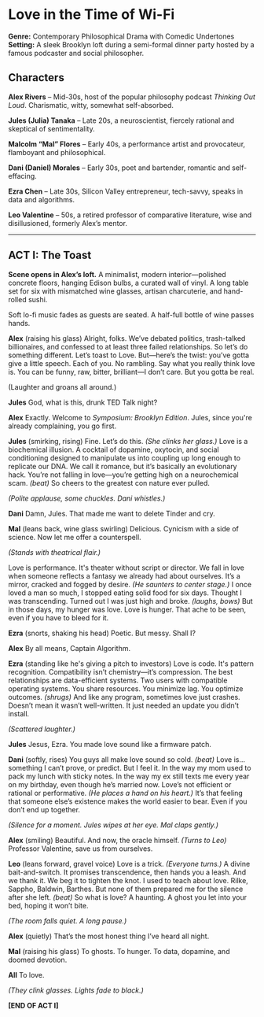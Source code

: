 # Love in the Time of Wi-Fi

**Genre:** Contemporary Philosophical Drama with Comedic Undertones
**Setting:** A sleek Brooklyn loft during a semi-formal dinner party hosted by a famous podcaster and social philosopher.

## Characters

**Alex Rivers** – Mid-30s, host of the popular philosophy podcast *Thinking Out Loud*. Charismatic, witty, somewhat self-absorbed.

**Jules (Julia) Tanaka** – Late 20s, a neuroscientist, fiercely rational and skeptical of sentimentality.

**Malcolm “Mal” Flores** – Early 40s, a performance artist and provocateur, flamboyant and philosophical.

**Dani (Daniel) Morales** – Early 30s, poet and bartender, romantic and self-effacing.

**Ezra Chen** – Late 30s, Silicon Valley entrepreneur, tech-savvy, speaks in data and algorithms.

**Leo Valentine** – 50s, a retired professor of comparative literature, wise and disillusioned, formerly Alex’s mentor.

---

## ACT I: The Toast

**Scene opens in Alex’s loft.** A minimalist, modern interior—polished concrete floors, hanging Edison bulbs, a curated wall of vinyl. A long table set for six with mismatched wine glasses, artisan charcuterie, and hand-rolled sushi.

Soft lo-fi music fades as guests are seated. A half-full bottle of wine passes hands.

**Alex** (raising his glass)
Alright, folks. We’ve debated politics, trash-talked billionaires, and confessed to at least three failed relationships. So let’s do something different. Let’s toast to Love. But—here’s the twist: you’ve gotta give a little speech. Each of you. No rambling. Say what you really think love is. You can be funny, raw, bitter, brilliant—I don’t care. But you gotta be real.

(Laughter and groans all around.)

**Jules**
God, what is this, drunk TED Talk night?

**Alex**
Exactly. Welcome to *Symposium: Brooklyn Edition*. Jules, since you're already complaining, you go first.

**Jules** (smirking, rising)
Fine. Let’s do this. *(She clinks her glass.)*
Love is a biochemical illusion. A cocktail of dopamine, oxytocin, and social conditioning designed to manipulate us into coupling up long enough to replicate our DNA. We call it romance, but it’s basically an evolutionary hack. You’re not falling in love—you’re getting high on a neurochemical scam.
*(beat)*
So cheers to the greatest con nature ever pulled.

*(Polite applause, some chuckles. Dani whistles.)*

**Dani**
Damn, Jules. That made me want to delete Tinder and cry.

**Mal** (leans back, wine glass swirling)
Delicious. Cynicism with a side of science. Now let me offer a counterspell.

*(Stands with theatrical flair.)*

Love is performance. It's theater without script or director. We fall in love when someone reflects a fantasy we already had about ourselves. It’s a mirror, cracked and fogged by desire.
*(He saunters to center stage.)*
I once loved a man so much, I stopped eating solid food for six days. Thought I was transcending. Turned out I was just high and broke.
*(laughs, bows)*
But in those days, my hunger was love. Love is hunger. That ache to be seen, even if you have to bleed for it.

**Ezra** (snorts, shaking his head)
Poetic. But messy. Shall I?

**Alex**
By all means, Captain Algorithm.

**Ezra** (standing like he's giving a pitch to investors)
Love is code. It's pattern recognition. Compatibility isn’t chemistry—it’s compression. The best relationships are data-efficient systems. Two users with compatible operating systems. You share resources. You minimize lag. You optimize outcomes.
*(shrugs)*
And like any program, sometimes love just crashes. Doesn’t mean it wasn’t well-written. It just needed an update you didn’t install.

*(Scattered laughter.)*

**Jules**
Jesus, Ezra. You made love sound like a firmware patch.

**Dani** (softly, rises)
You guys all make love sound so cold.
*(beat)*
Love is…something I can’t prove, or predict. But I feel it. In the way my mom used to pack my lunch with sticky notes. In the way my ex still texts me every year on my birthday, even though he’s married now. Love’s not efficient or rational or performative.
*(He places a hand on his heart.)*
It’s that feeling that someone else’s existence makes the world easier to bear. Even if you don’t end up together.

*(Silence for a moment. Jules wipes at her eye. Mal claps gently.)*

**Alex** (smiling)
Beautiful. And now, the oracle himself.
*(Turns to Leo)*
Professor Valentine, save us from ourselves.

**Leo** (leans forward, gravel voice)
Love is a trick.
*(Everyone turns.)*
A divine bait-and-switch. It promises transcendence, then hands you a leash. And we thank it. We beg it to tighten the knot.
I used to teach about love. Rilke, Sappho, Baldwin, Barthes. But none of them prepared me for the silence after she left.
*(beat)*
So what is love? A haunting. A ghost you let into your bed, hoping it won’t bite.

*(The room falls quiet. A long pause.)*

**Alex** (quietly)
That’s the most honest thing I’ve heard all night.

**Mal** (raising his glass)
To ghosts. To hunger. To data, dopamine, and doomed devotion.

**All**
To love.

*(They clink glasses. Lights fade to black.)*

**\[END OF ACT I]**
